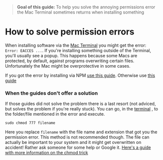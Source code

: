> **Goal of this guide:** To help you solve the annoying permissions error the Mac Terminal sometimes returns when installing something

# How to solve permission errors

When installing software via the [Mac Terminal](http://www.macworld.com/article/2042378/master-the-command-line-navigating-files-and-folders.html) you might get the error: ```Error: EACCES ...```. If you're installing something outside of the Terminal, you'll usually see a popup.
This happens because some Macs are protected, by default, against programs overwriting certain files. Unfortunately the Mac might be overprotective in some cases.

If you got the error by installing via NPM [use this guide](https://docs.npmjs.com/getting-started/fixing-npm-permissions).
Otherwise use [this guide](http://www.macworld.com/article/2911697/the-ins-and-outs-of-an-os-x-permissions-fix.html)

### When the guides don't offer a solution

If those guides did not solve the problem there is a last resort (not adviced, but solves the problem if you're really stuck).
You can go, in the [terminal](http://www.macworld.com/article/2042378/master-the-command-line-navigating-files-and-folders.html) , to the folder/file mentioned in the error and execute.

`sudo chmod 777 filename`

Here you replace ```filename``` with the file name and extension that got you the permission error. This method is not recommended though. The file can actually be important to your system and it might get overwritten on accident! Rather ask someone for some help or Google it.
[Here's a guide with more information on the chmod trick](http://www.chriswrites.com/how-to-change-file-permissions-using-the-terminal/)
